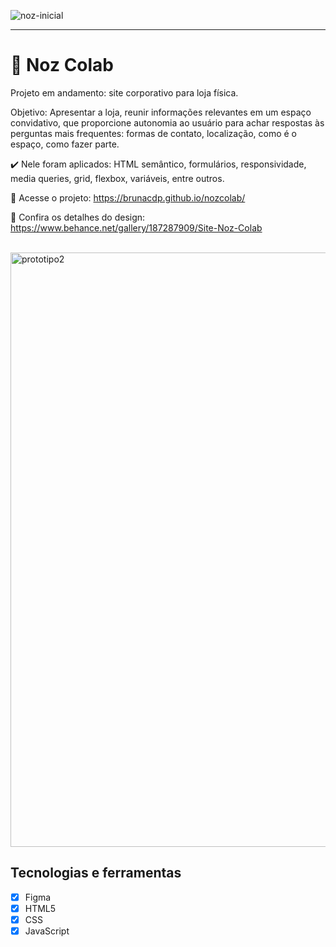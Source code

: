 ![noz-inicial](https://github.com/brunacdp/nozcolab/assets/126818470/ba47973e-277e-4b7a-ae47-b9354124cb02)
<hr>

# 🌰 Noz Colab 

  Projeto em andamento: site corporativo para loja física.
  
  Objetivo: Apresentar a loja, reunir informações relevantes em um espaço convidativo, que proporcione autonomia ao usuário para achar respostas às perguntas mais frequentes: formas de contato, localização, como é o espaço, como fazer parte.

  :heavy_check_mark: Nele foram aplicados: HTML semântico, formulários, responsividade, media queries, grid, flexbox, variáveis, entre outros.

  :link: Acesse o projeto: https://brunacdp.github.io/nozcolab/
  
  :link: Confira os detalhes do design: https://www.behance.net/gallery/187287909/Site-Noz-Colab
  <br>
  <br>

<img width="951" alt="prototipo2" src="https://github.com/brunacdp/nozcolab/assets/126818470/97175a8c-0218-4e63-ac1a-e3e16dd8e9db">

## Tecnologias e ferramentas

- [X] Figma
- [X] HTML5
- [X] CSS
- [X] JavaScript
